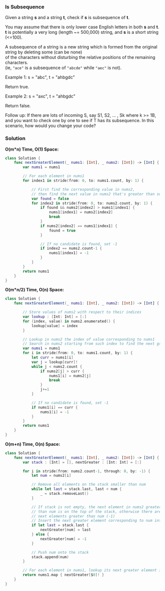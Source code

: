 
### Is Subsequence

Given a string __s__ and a string __t__, check if __s__ is subsequence of __t__.

You may assume that there is only lower case English letters in both __s__ and __t__.</br> 
__t__ is potentially a very long (length ~= 500,000) string, and __s__ is a short string (<=100).

A subsequence of a string is a new string which is formed from the original string by deleting some (can be none)</br> 
of the characters without disturbing the relative positions of the remaining characters.</br> 
(ie, `"ace"` is a subsequence of `"abcde"` while `"aec"` is not).

Example 1:
s = "abc", t = "ahbgdc"

Return true.

Example 2:
s = "axc", t = "ahbgdc"

Return false.

Follow up:
If there are lots of incoming S, say S1, S2, ... , Sk where k >= 1B, and you want to check one by one to see if T has its subsequence. In this scenario, how would you change your code?

### Solution
__O(m*n) Time, O(1) Space:__
```Swift
class Solution {
    func nextGreaterElement(_ nums1: [Int], _ nums2: [Int]) -> [Int] {
        var nums1 = nums1

        // For each element in nums1
        for index1 in stride(from: 0, to: nums1.count, by: 1) {

            // First find the corresponding value in nums2,
            // then find the next value in nums2 that's greater than such value
            var found = false
            for index2 in stride(from: 0, to: nums2.count, by: 1) {
                if found && nums2[index2] > nums1[index1] {
                    nums1[index1] = nums2[index2]
                    break
                }
                if nums2[index2] == nums1[index1] {
                    found = true
                }

                // If no candidate is found, set -1
                if index2 == nums2.count-1 {
                    nums1[index1] = -1
                }
            }
        }
        return nums1
    }
}
```
__O(m*n/2) Time, O(n) Space:__
```Swift
class Solution {
    func nextGreaterElement(_ nums1: [Int], _ nums2: [Int]) -> [Int] {

        // Store values of nums2 with respect to their indices
        var lookup : [Int: Int] = [:]
        for (index, value) in nums2.enumerated() {
            lookup[value] = index
        }

        // Lookup in nums2 the index of value corresponding to nums1
        // Search in nums2 starting from such index to find the next greater value
        var nums1 = nums1
        for i in stride(from: 0, to: nums1.count, by: 1) {
            let curr = nums1[i]
            var j = lookup[curr]!
            while j < nums2.count {
                if nums2[j] > curr {
                    nums1[i] = nums2[j]
                    break
                }
                j+=1
            }

            // If no candidate is found, set -1
            if nums1[i] == curr {
                nums1[i] = -1
            }
        }
        return nums1
    }
}
```
__O(m+n) Time, O(n) Space:__
```Swift
class Solution {
    func nextGreaterElement(_ nums1: [Int], _ nums2: [Int]) -> [Int] {
        var stack : [Int] = [], nextGreater : [Int: Int] = [:]

        for i in stride(from: nums2.count-1, through: 0, by: -1) {
            let num = nums2[i]

            // Remove all elements on the stack smaller than num
            while let last = stack.last, last < num {
                _ = stack.removeLast()
            }

            // If stack is not empty, the next element in nums2 greater 
            // than num is on the top of the stack, otherwise there are no
            // next elements greater than num (-1)
            // Insert the next greater element corresponding to num into the lookup
            if let last = stack.last {
                nextGreater[num] = last
            } else {
                nextGreater[num] = -1
            }

            // Push num onto the stack
            stack.append(num)
        }

        // For each element in nums1, lookup its next greater element in nums2
        return nums1.map { nextGreater[$0]! }
    }
}
```